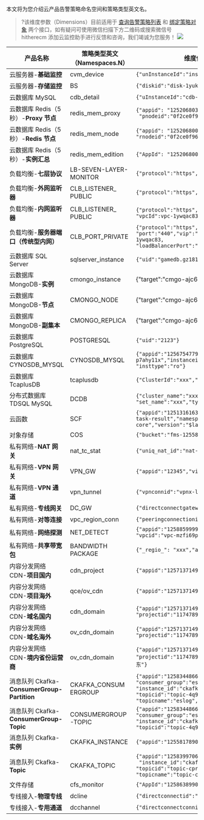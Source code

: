 本文将为您介绍云产品告警策略命名空间和策略类型英文名。
>?该维度参数（Dimensions）目前适用于 [查询告警策略列表](https://cloud.tencent.com/document/product/248/51279) 和 [绑定策略对象](https://cloud.tencent.com/document/product/248/40421) 两个接口，如有疑问可使用微信扫描下方二维码或搜索微信号 hitherecm 添加云监控助手进行反馈和咨询，我们竭诚为您服务！
>![](https://main.qcloudimg.com/raw/9c92d3b0e9a54f592f14e3792e41b66e.png)


  <table>
   <thead>
	   <tr>
     <th style="width:10%;">产品名称</th>
     <th style="width:15%;">策略类型英文（Namespaces.N）</th>
     <th style="width:75%;">维度信息（Dimensions）</th>
    </tr>
   </thead>
   <tbody>
    <tr>
     <td><span>云服务器-<b>基础监控</b></span></td>
     <td><span>cvm_device</span></td>
     <td ><code>{&quot;unInstanceId&quot;:&quot;ins-ot3cq4bi&quot;}</code></td>
    </tr>
    <tr>
     <td><span>云服务器-<b>存储监控</b></span></td>
     <td><span>BS</span></td>
     <td><code>{&quot;diskid&quot;:&quot;disk-1yukg09l&quot;}</code></td>
    </tr>
    <tr>
     <td><span>云数据库 MySQL</span></td>
     <td><span>cdb_detail</span></td>
     <td><code>{&quot;uInstanceId&quot;:&quot;cdb-emzu6ysk&quot;}</code></td>
    </tr>
    <tr>
     <td  ><span>云数据库 Redis（5秒）-<b>Proxy 节点</b></span></td>
		 <td><span>redis_mem_proxy</span></td>
     <td><span></span><code>{&quot;appid&quot;: &quot;1252068037&quot;,&quot;instanceid&quot;:&quot;crs-1amp2583&quot;,<br/> &quot;pnodeid&quot;:&quot;0f2ce0f969c4f43bc338bc1d6f60597d654bb3e4&quot;}</code>
		 <tr>
		   <td ><span>云数据库 Redis（5秒）-<b>Redis 节点</b></span></td>
		 <td><span>redis_mem_node</td></span>
		 <td><span><code>{&quot;appid&quot;: &quot;1252068000&quot;,&quot;instanceid&quot;:&quot;crs-1amp2588&quot;,<br/>&quot;rnodeid&quot;:&quot;0f2ce0f969c4f43bc338bc1d6f60597d654bb3e4&quot;}</code></td>
		 </tr>
		 <tr>
		  <td ><span>云数据库 Redis（5秒）-<b>实例汇总</b></span></td>
		 <td><span>redis_mem_edition</td></span>
		 <td><span> <code>{&quot;AppId&quot;: &quot;1252068000&quot;, &quot;InstanceId&quot;:&quot;crs-1amp2588&quot;}</span></code></td>
		 </tr>
    <tr>
		<td><span>负载均衡-<b>七层协议</b></span></td>
     <td><span>LB-SEVEN-LAYER-<br>MONITOR</span></td>
     <td><code>{&quot;protocol&quot;:&quot;https&quot;,&quot;vip&quot;:&quot;14.22.4.26&quot;,&quot;port&quot;:&quot;443&quot;}</code></td>
    </tr>
    <tr>
     <td><span>负载均衡-<b>外网监听器</b></span></td>
     <td><span>CLB_LISTENER_<br/>PUBLIC</span></td>
     <td><code>{&quot;protocol&quot;:&quot;https&quot;,&quot;vip&quot;:&quot;118.25.31.161&quot;,&quot;vport&quot;:443}</code></td>
    </tr>
    <tr>
     <td><span>负载均衡-<b>内网监听器</b></span></td>
     <td><span>CLB_LISTENER_<br/>PUBLIC</span></td>
     <td><code>{&quot;protocol&quot;:&quot;https&quot;,&quot;vip&quot;:&quot;14.22.4.26&quot;,<br/>&quot;vpcId&quot;:vpc-1ywqac83,&quot;vport&quot;:&quot;443&quot;}</code></td>
    </tr>
    <tr>
     <td><span>负载均衡-<b>服务器端口（传统型内网）</b></span></td>
     <td><span>CLB_PORT_PRIVATE</span></td>
     <td><code>{&quot;protocol&quot;:&quot;https&quot;,&quot;lanIp&quot;:&quot;111.222.111.22&quot;,<br/>&quot;port&quot;:&quot;440&quot;,&quot;vip&quot;:&quot;14.12.13.25&quot;, &quot;vpcId&quot;:vpc-1ywqac83,<br/>&quot;loadBalancerPort&quot;:&quot;443&quot;}</code></td>
    </tr>
    <tr>
     <td><span>云数据库 SQL Server</span></td>
     <td><span>sqlserver_instance</span></td>
     <td><code>{&quot;uid&quot;:&quot;gamedb.gz18114.cdb.db&quot;}</code></td>
    </tr>
    <tr>
     <td><span>云数据库 MongoDB-<b>实例</b></span></td>
		 <td>cmongo_instance</td>
		 <td>{&quot;target&quot;:&quot;cmgo-ajc6okuy&quot;}</td>
		 </tr>
		   <tr>
			 <td><span>云数据库 MongoDB-<b>节点</b></span></td>
		 <td>CMONGO_NODE</td>
		 <td>{&quot;target&quot;:&quot;cmgo-ajc6okuy&quot;}</td>
		 </tr>
		 <tr>
     <td><span>云数据库 MongoDB-<b>副集本</b></span></td>
		 <td>CMONGO_REPLICA</td>
		 <td>{&quot;target&quot;:&quot;cmgo-ajc6okuy&quot;}</td>
		 </tr>
    <tr>
     <td><span>云数据库 PostgreSQL</span></td>
     <td><span>POSTGRESQL</span></td>
     <td><code>{&quot;uid&quot;:&quot;2123&quot;}</code></td>
    </tr>
    <tr>
     <td><span>云数据库 CYNOSDB_MYSQL</span></td>
     <td><span>CYNOSDB_MYSQL</span></td>
     <td><code>{&quot;appid&quot;:&quot;1256754779&quot;,&quot;clusterid&quot;:&quot;cynosdbmysql-p7ahy11x&quot;,&quot;instanceid&quot;:&quot;cynosdbmysql-inscyi56ruc&quot;,<br/>&quot;insttype&quot;:&quot;ro&quot;}</code></td>
    </tr>
    <tr>
     <td><span>云数据库 TcaplusDB</span></td>
     <td><span>tcaplusdb</span></td>
     <td><code>{&quot;ClusterId&quot;:&quot;xxx&quot;,&quot;TableInstanceId&quot;:&quot;xxx&quot;}</code></td>
    </tr>
    <tr>
     <td><span>分布式数据库 TDSQL MySQL</span></td>
     <td><span>DCDB</span></td>
     <td><code>{&quot;cluster_name&quot;:&quot;xxx&quot;,&quot;is_master&quot;:&quot;xxx&quot;, &quot;set_name&quot;:&quot;xxx&quot;,&quot;type&quot;:&quot;xxx&quot;,&quot;zk_name&quot;:&quot;xxx&quot;}</code></td>
    </tr>
    <tr>
     <td><span>云函数</span></td>
     <td><span>SCF</span></td>
     <td><code>{&quot;appid&quot;:&quot;1251316163&quot;,&quot;function_name&quot;:&quot;insert-tapd-task-result&quot;,&quot;namespace&quot;:&quot;qmap-insight-core&quot;,&quot;version&quot;:&quot;$latest&quot;}</code></td>
    </tr>
    <tr>
     <td><span>对象存储</span></td>
     <td><span>COS</span></td>
     <td><code>{&quot;bucket&quot;:&quot;fms-1255817900&quot;}</code></td>
    </tr>
    <tr>
     <td><span>私有网络-<b>NAT 网关</span></td>
     <td><span>nat_tc_stat</span></td>
     <td><code>{&quot;uniq_nat_id&quot;:&quot;nat-4d545d&quot;}</code></td>
    </tr>
    <tr>
     <td><span>私有网络-<b>VPN 网关</span></td>
     <td><span>VPN_GW</span></td>
     <td><code>{&quot;appid&quot;:&quot;12345&quot;,&quot;vip&quot;: &quot;10.0.0.0&quot;}</code></td>
    </tr>
    <tr>
     <td><span>私有网络-<b>VPN 通道</span></td>
     <td><span>vpn_tunnel</span></td>
     <td><code>{&quot;vpnconnid&quot;:&quot;vpnx-lr6cpqp6&quot;}</code></td>
    </tr>
    <tr>
     <td><span>私有网络-<b>专线网关</span></td>
     <td><span>DC_GW</span></td>
     <td><code>{&quot;directconnectgatewayid&quot;:&quot;dcg-8wo1p2ve&quot;}</code></td>
    </tr>
    <tr>
     <td><span>私有网络-<b>对等连接</span></td>
     <td><span>vpc_region_conn</span></td>
     <td><code>{&quot;peeringconnectionid&quot;:&quot;pcx-6gw5wy11&quot;}</code></td>
    </tr>
    <tr>
     <td><span>私有网络-<b>网络探测</span></td>
     <td><span>NET_DETECT</span></td>
     <td><code>{&quot;appid&quot;:&quot;1258859999&quot;,&quot;netdetectid&quot;:&quot;netd-591p3g99&quot;,<br/>&quot;vpcid&quot;:&quot;vpc-mzfi69pi&quot;}</code></td>
    </tr>
    <tr>
     <td><span>私有网络-<b>共享带宽包</span></td>
     <td><span>BANDWIDTH<br/>PACKAGE</span></td>
     <td><code>{&quot;_regio_&quot;: &quot;xxx&quot;,&quot;appid&quot;: 12345,&quot;netgroup&quot;: &quot;xxx&quot;}</code></td>
    </tr>
 <tr>
<td><span>内容分发网络 CDN-<b>项目国内</span></td>
<td>cdn_project</td>
<td><code>{&quot;appid&quot;:&quot;1257137149&quot;,&quot;projectid&quot;:&quot;1174789&quot;}</code></td>
</tr>
<tr>
<td><span>内容分发网络 CDN-<b>项目海外<span></td>
<td>qce/ov_cdn</td>
<td><code>{&quot;appid&quot;:&quot;1257137149&quot;,&quot;projectid&quot;:&quot;1174789&quot;}</code></td>
</tr>
<tr>
<td><span>内容分发网络 CDN-<b>域名国内<span></td>
<td>cdn_domain</td>
<td><code>{"appid":"1257137149","domain":"cloud.tencent.com",<br/>"projectid":"1174789"}</code></td>
</tr>
<tr>
<td><span>内容分发网络 CDN-<b>域名海外<span></td>
<td>ov_cdn_domain</td>
<td><code>{"appid":"1257137149","domain":"cloud.tencent.com",<br/>"projectid":"1174789"}</code></td>
</tr>
<tr>
<td><span>内容分发网络 CDN-<b>境内省份运营商<span></td>
<td>ov_cdn_domain</td>
<td><code>{"appid":"1257137149","domain":"cloud.tencent.com",<br/>"projectid":"1174789","isp":"中国电信","province":"广东"}</code></td>
</tr>
 <tr>
 <td>消息队列 Ckafka-<b>ConsumerGroup-Partition</td>
 <td>CKAFKA_CONSUM<br>ERGROUP</td>
 <td><code>{"appid":"1258344866",<br/>"consumer_group":"eslog-group22",<br/>"instance_id":"ckafka-65eago11",<br/>"topicid":"topic-4q9jjy11",<br/>"topicname":"eslog","partition":"123456"}</code></td>
 </tr>
 <tr>
 <td>消息队列 Ckafka-<b>ConsumerGroup-Topic</td>
 <td>CONSUMERGROUP-TOPIC</td>
 <td><code>{"appid":"1258344866",<br/>"consumer_group":"eslog-group22", "instance_id":"ckafka-65eago11",<br/>"topicid":"topic-4q9jjy11", "topicname":"eslog"}</code></td>
 </tr>
  <tr>
 <td>消息队列 Ckafka-<b>实例</td>
 <td>CKAFKA_INSTANCE</td>
 <td><code>{"appid":"1255817890","instance_id":"ckafka-mdkk0kkk"}</code></td>
 </tr>
 <tr>
 <td>消息队列 Ckafka-<b>Topic</td>
 <td>CKAFKA_TOPIC</td>
 <td><code>{"appid":"1258399706",<br/> "instance_id":"ckafka-r7f1rrhh",<br/>"topicid":"topic-cprg5vpp",<br/>"topicname":"topic-cluebaseserver-qb"}
</code></td>
 </tr>
    <tr>
		<td><span>文件存储</span></td>
     <td><span>cfs_monitor</span></td>
     <td><code>{&quot;AppId&quot;:&quot;1258638990&quot;,&quot;FileSystemId&quot;:&quot;cfs-3e225da4p&quot;}</code></td>
    </tr>
    <tr>
     <td><span>专线接入-<b>物理专线</span></td>
     <td><span>dcline</span></td>
     <td><code>{&quot;directconnectid&quot;:&quot;dc-e1h9wqp8&quot;}</code></td>
    </tr>
    <tr>
     <td><span>专线接入-<b>专用通道</span></td>
     <td><span>dcchannel</span></td>
     <td><code>{&quot;directconnectconnid&quot;: &quot;dcx-jizf8hrr&quot;}</code></td>
    </tr>
   </tbody>
  </table>
